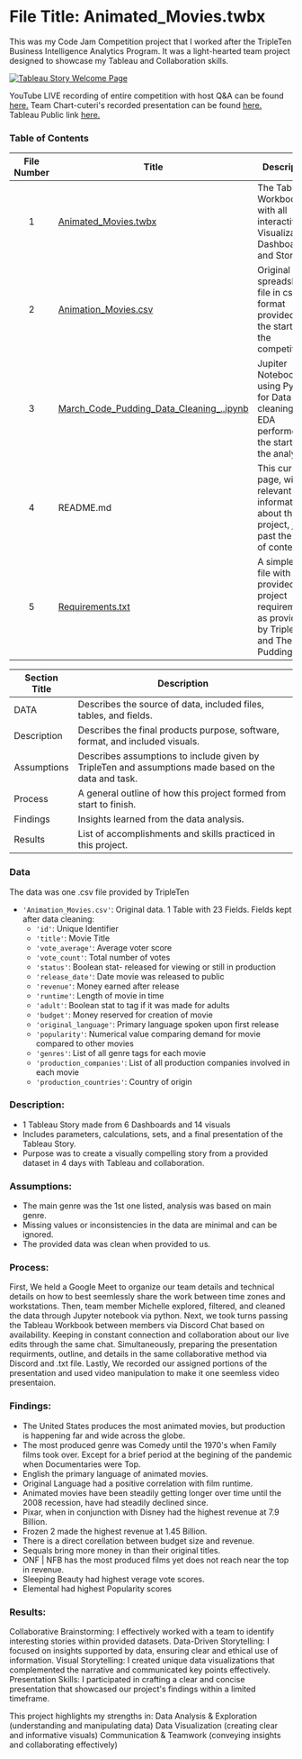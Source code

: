 # File Title: Animated_Movies.twbx

This was my Code Jam Competition project that I worked after the TripleTen Business Intelligence Analytics Program. It was a light-hearted team project designed to showcase my Tableau and Collaboration skills.

[<img src="https://github.com/Tiffany-Bergett/Data_projects_TripleTen/blob/main/Images/Project9Pic.png" alt="Tableau Story Welcome Page">](https://public.tableau.com/views/Animated_Movies/AnimatedMoviesBringingtheWorldTogether?:language=en-US&:sid=&:display_count=n&:origin=viz_share_link)

YouTube LIVE recording of entire competition with host Q&A can be found <a href='https://www.youtube.com/live/rWTYgq_3ER4?si=fNs4AeeffGvZo9k8' target=_blank><u>here</u>.</a>
Team Chart-cuteri's recorded presentation can be found <a href='https://drive.google.com/file/d/1hCgHvyS8QK4xuK0Vba_DeCW6dX-BBXlA/view?usp=drive_link' target=_blank><u>here</u>.</a>
Tableau Public link <a href='https://public.tableau.com/views/Animated_Movies/AnimatedMoviesBringingtheWorldTogether?:language=en-US&:sid=&:display_count=n&:origin=viz_share_link' target=_blank><u>here</u>.</a>

### Table of Contents
| File Number | Title | Description |
| :-----------: | ----------- |----------- |
| 1 | [Animated_Movies.twbx](https://github.com/Tiffany-Bergett/Data_projects_TripleTen/blob/main/Animation%20Movies/Animated_Movies.twbx) | The Tableau Workbook file with all interactive Visualizations, Dashboards, and Story. |
| 2 | [Animation_Movies.csv](https://github.com/Tiffany-Bergett/Data_projects_TripleTen/blob/main/Animation%20Movies/Animation_Movies.csv) | Original spreadsheet file in csv format provided at the start of the competition. |
| 3 | [March_Code_Pudding_Data_Cleaning_..ipynb](https://github.com/Tiffany-Bergett/Data_projects_TripleTen/blob/main/Animation%20Movies/March_Code_Pudding_Data_Cleaning_.ipynb) | Jupiter Notebook file using Python for Data cleaning and EDA performed at the start of the analysis. |
| 4 | README.md | This current page, with all relevant information about the project, just past the Table of contents. |
| 5 | [Requirements.txt](https://github.com/Tiffany-Bergett/Data_projects_TripleTen/blob/main/Animation%20Movies/Requirements.txt) | A simple .txt file with the provided project requirements as provided by TripleTen and The Pudding. |

| Section Title | Description |
| ----------- |----------- |
| DATA | Describes the source of data, included files, tables, and fields. |
| Description | Describes the final products purpose, software, format, and included visuals. |
| Assumptions | Describes assumptions to include given by TripleTen and assumptions made based on the data and task. |
| Process | A general outline of how this project formed from start to finish. |
| Findings | Insights learned from the data analysis. |
| Results | List of accomplishments and skills practiced in this project. |

### Data
The data was one .csv file provided by TripleTen
- `'Animation_Movies.csv'`: Original data. 1 Table with 23 Fields. Fields kept after data cleaning:
    - `'id'`: Unique Identifier
    - `'title'`: Movie Title
    - `'vote_average'`: Average voter score
    - `'vote_count'`: Total number of votes
    - `'status'`: Boolean stat- released for viewing or still in production
    - `'release_date'`: Date movie was released to public
    - `'revenue'`: Money earned after release
    - `'runtime'`: Length of movie in time
    - `'adult'`: Boolean stat to tag if it was made for adults
    - `'budget'`: Money reserved for creation of movie
    - `'original_language'`: Primary language spoken upon first release
    - `'popularity'`: Numerical value comparing demand for movie compared to other movies
    - `'genres'`: List of all genre tags for each movie
    - `'production_companies'`: List of all production companies involved in each movie
    - `'production_countries'`: Country of origin

### Description:
- 1 Tableau Story made from 6 Dashboards and 14 visuals
- Includes parameters, calculations, sets, and a final presentation of the Tableau Story.
- Purpose was to create a visually compelling story from a provided dataset in 4 days with Tableau and collaboration.

### Assumptions:
- The main genre was the 1st one listed, analysis was based on main genre.
- Missing values or inconsistencies in the data are minimal and can be ignored.
- The provided data was clean when provided to us.

### Process:
First, We held a Google Meet to organize our team details and technical details on how to best seemlessly share the work between time zones and workstations.
Then, team member Michelle explored, filtered, and cleaned the data through Jupyter notebook via python.
Next, we took turns passing the Tableau Workbook between members via Discord Chat based on availability. Keeping in constant connection and collaboration about our live edits through the same chat.
Simultaneously, preparing the presentation requirments, outline, and details in the same collaborative method via Discord and .txt file.
Lastly, We recorded our assigned portions of the presentation and used video manipulation to make it one seemless video presentaion.

### Findings:
- The United States produces the most animated movies, but production is happening far and wide across the globe.
- The most produced genre was Comedy until the 1970's when Family films took over. Except for a brief period at the begining of the pandemic when Documentaries were Top.
- English the primary language of animated movies.
- Original Language had a positive correlation with film runtime.
- Animated movies have been steadily getting longer over time until the 2008 recession, have had steadily declined since.
- Pixar, when in conjunction with Disney had the highest revenue at 7.9 Billion.
- Frozen 2 made the highest revenue at 1.45 Billion.
- There is a direct corellation between budget size and revenue.
- Sequals bring more money in than their original titles.
- ONF | NFB has the most produced films yet does not reach near the top in revenue.
- Sleeping Beauty had highest verage vote scores.
- Elemental had highest Popularity scores

### Results:
Collaborative Brainstorming: I effectively worked with a team to identify interesting stories within provided datasets.
Data-Driven Storytelling: I focused on insights supported by data, ensuring clear and ethical use of information.
Visual Storytelling: I created unique data visualizations that complemented the narrative and communicated key points effectively.
Presentation Skills: I participated in crafting a clear and concise presentation that showcased our project's findings within a limited timeframe.

This project highlights my strengths in:
Data Analysis & Exploration (understanding and manipulating data)
Data Visualization (creating clear and informative visuals)
Communication & Teamwork (conveying insights and collaborating effectively)
